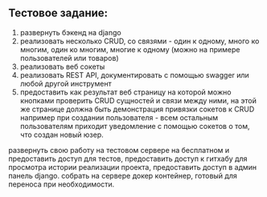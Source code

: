## Тестовое задание:
1. развернуть бэкенд на django
2. реализовать несколько CRUD, со связями - один к одному, много ко многим, 
один ко многим, многие к одному (можно на примере пользователей или товаров)
3. реализовать веб сокеты
4. реализовать REST API, документировать с помощью swagger или любой другой инструмент
5. предоставить как результат веб страницу на которой можно кнопками проверить 
CRUD сущностей и связи между ними, на этой же странице должна быть демонстрация 
привязки сокетов к CRUD например при создании пользователя - всем остальным пользователям 
приходит уведомление с помощью сокетов о том, что создан новый юзер.

развернуть свою работу на тестовом сервере на бесплатном и предоставить доступ для тестов, 
предоставить доступ к гитхабу для просмотра истории реализации проекта, 
предоставить доступ в админ панель django.
собрать на сервере докер контейнер, готовый для переноса при необходимости.
